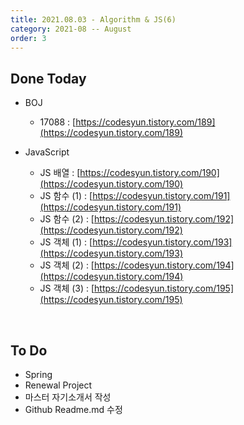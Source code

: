 ```yaml
---
title: 2021.08.03 - Algorithm & JS(6)
category: 2021-08 -- August
order: 3
---
```




## Done Today

- BOJ
  
  - 17088 : [https://codesyun.tistory.com/189](https://codesyun.tistory.com/189)

- JavaScript
  - JS 배열 : [https://codesyun.tistory.com/190](https://codesyun.tistory.com/190)
  - JS 함수 (1) : [https://codesyun.tistory.com/191](https://codesyun.tistory.com/191)
  - JS 함수 (2) : [https://codesyun.tistory.com/192](https://codesyun.tistory.com/192)
  - JS 객체 (1) : [https://codesyun.tistory.com/193](https://codesyun.tistory.com/193)
  - JS 객체 (2) : [https://codesyun.tistory.com/194](https://codesyun.tistory.com/194)
  - JS 객체 (3) : [https://codesyun.tistory.com/195](https://codesyun.tistory.com/195)



<br>

## To Do

- Spring
- Renewal Project
- 마스터 자기소개서 작성
- Github Readme.md 수정

